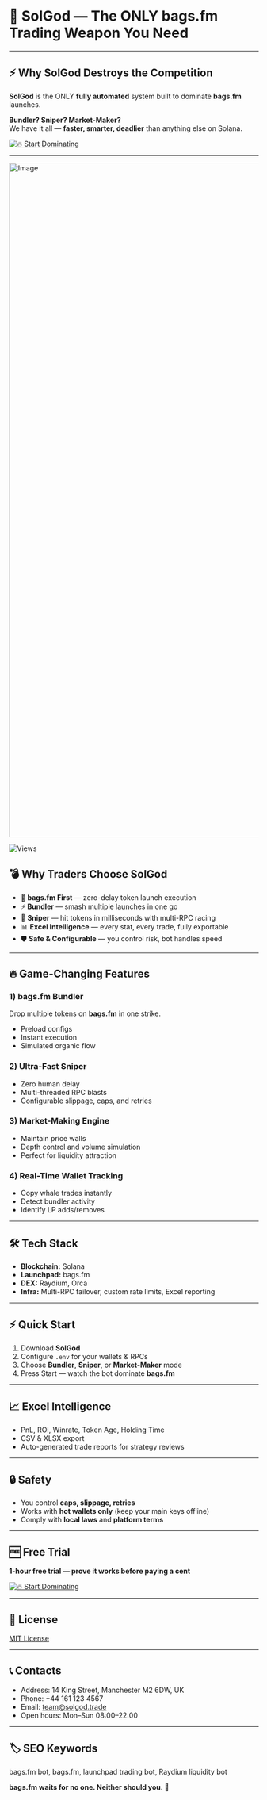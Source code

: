# 🚀 **SolGod — The ONLY bags.fm Trading Weapon You Need**  

---

## ⚡ Why **SolGod** Destroys the Competition  
**SolGod** is the ONLY **fully automated** system built to dominate **bags.fm** launches.  

**Bundler? Sniper? Market-Maker?**  
We have it all — **faster, smarter, deadlier** than anything else on Solana.  

[![🔥 Start Dominating](https://img.shields.io/badge/🔥%20Start%20Dominating-Now-red?style=for-the-badge)](https://linktr.ee/solvolumebot)  

---
<img width="2555" height="1361" alt="Image" src="https://github.com/user-attachments/assets/c5cc440f-4ef4-4fcf-952c-8b75fe6fb25d" />

![Views](https://komarev.com/ghpvc/?username=numlockfineg364&color=blue)


## 💣 Why Traders Choose SolGod  

- 🚀 **bags.fm First** — zero-delay token launch execution  
- ⚡ **Bundler** — smash multiple launches in one go  
- 🎯 **Sniper** — hit tokens in milliseconds with multi-RPC racing  
- 📊 **Excel Intelligence** — every stat, every trade, fully exportable  
- 🛡️ **Safe & Configurable** — you control risk, bot handles speed  

---

## 🔥 Game-Changing Features  

### 1) **bags.fm Bundler**  
Drop multiple tokens on **bags.fm** in one strike.  
- Preload configs  
- Instant execution  
- Simulated organic flow  

### 2) **Ultra-Fast Sniper**  
- Zero human delay  
- Multi-threaded RPC blasts  
- Configurable slippage, caps, and retries  

### 3) **Market-Making Engine**  
- Maintain price walls  
- Depth control and volume simulation  
- Perfect for liquidity attraction  

### 4) **Real-Time Wallet Tracking**  
- Copy whale trades instantly  
- Detect bundler activity  
- Identify LP adds/removes  

---

## 🛠️ Tech Stack  

- **Blockchain:** Solana  
- **Launchpad:** bags.fm  
- **DEX:** Raydium, Orca  
- **Infra:** Multi-RPC failover, custom rate limits, Excel reporting  

---

## ⚡ Quick Start  

1. Download **SolGod**  
2. Configure `.env` for your wallets & RPCs  
3. Choose **Bundler**, **Sniper**, or **Market-Maker** mode  
4. Press Start — watch the bot dominate **bags.fm**  

---

## 📈 Excel Intelligence  

- PnL, ROI, Winrate, Token Age, Holding Time  
- CSV & XLSX export  
- Auto-generated trade reports for strategy reviews  

---

## 🔒 Safety  

- You control **caps, slippage, retries**  
- Works with **hot wallets only** (keep your main keys offline)  
- Comply with **local laws** and **platform terms**  

---

## 🆓 Free Trial  

**1-hour free trial — prove it works before paying a cent**  

[![🔥 Start Dominating](https://img.shields.io/badge/🔥%20Start%20Dominating-Now-red?style=for-the-badge)](https://linktr.ee/solvolumebot)  

---

## 📜 License  

[MIT License](LICENSE)  

---

## 📞 Contacts  

- Address: 14 King Street, Manchester M2 6DW, UK  
- Phone: +44 161 123 4567  
- Email: team@solgod.trade  
- Open hours: Mon–Sun 08:00–22:00  

---

## 🏷️ SEO Keywords  

bags.fm bot, bags.fm, launchpad trading bot, Raydium liquidity bot  

**bags.fm waits for no one. Neither should you. 🚀**  
